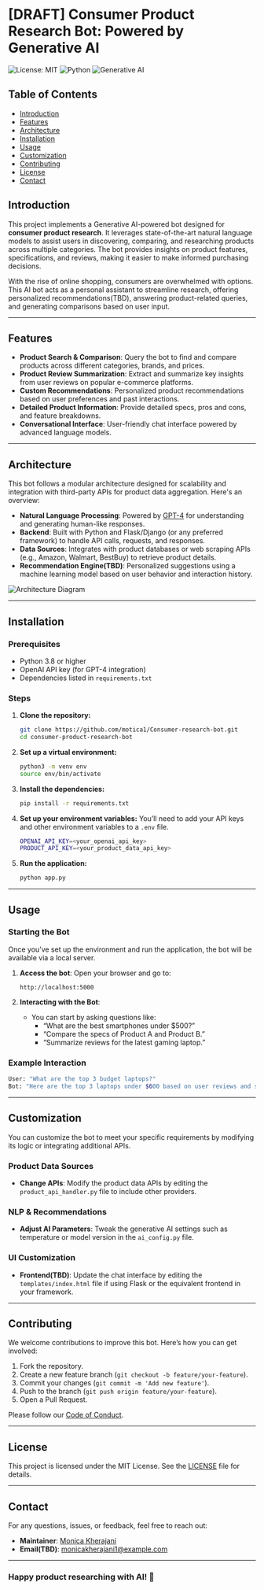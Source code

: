 # **[DRAFT] Consumer Product Research Bot: Powered by Generative AI**

![License: MIT](https://img.shields.io/badge/License-MIT-green.svg)
![Python](https://img.shields.io/badge/Made_with-Python-blue)
![Generative AI](https://img.shields.io/badge/AI_Generation-GPT_4-ff69b4)

## **Table of Contents**
- [Introduction](#introduction)
- [Features](#features)
- [Architecture](#architecture)
- [Installation](#installation)
- [Usage](#usage)
- [Customization](#customization)
- [Contributing](#contributing)
- [License](#license)
- [Contact](#contact)

## **Introduction**

This project implements a Generative AI-powered bot designed for **consumer product research**. It leverages state-of-the-art natural language models to assist users in discovering, comparing, and researching products across multiple categories. The bot provides insights on product features, specifications, and reviews, making it easier to make informed purchasing decisions.

With the rise of online shopping, consumers are overwhelmed with options. This AI bot acts as a personal assistant to streamline research, offering personalized recommendations(TBD), answering product-related queries, and generating comparisons based on user input.

---

## **Features**

- **Product Search & Comparison**: Query the bot to find and compare products across different categories, brands, and prices.
- **Product Review Summarization**: Extract and summarize key insights from user reviews on popular e-commerce platforms.
- **Custom Recommendations**: Personalized product recommendations based on user preferences and past interactions.
- **Detailed Product Information**: Provide detailed specs, pros and cons, and feature breakdowns.
- **Conversational Interface**: User-friendly chat interface powered by advanced language models.
  
---

## **Architecture**

This bot follows a modular architecture designed for scalability and integration with third-party APIs for product data aggregation. Here's an overview:

- **Natural Language Processing**: Powered by [GPT-4](https://openai.com/research/gpt-4) for understanding and generating human-like responses.
- **Backend**: Built with Python and Flask/Django (or any preferred framework) to handle API calls, requests, and responses.
- **Data Sources**: Integrates with product databases or web scraping APIs (e.g., Amazon, Walmart, BestBuy) to retrieve product details.
- **Recommendation Engine(TBD)**: Personalized suggestions using a machine learning model based on user behavior and interaction history.

![Architecture Diagram](link_to_diagram)

---

## **Installation**

### Prerequisites

- Python 3.8 or higher
- OpenAI API key (for GPT-4 integration)
- Dependencies listed in `requirements.txt`

### Steps

1. **Clone the repository:**
   ```bash
   git clone https://github.com/motica1/Consumer-research-bot.git
   cd consumer-product-research-bot
   ```

2. **Set up a virtual environment:**
   ```bash
   python3 -m venv env
   source env/bin/activate
   ```

3. **Install the dependencies:**
   ```bash
   pip install -r requirements.txt
   ```

4. **Set up your environment variables:**
   You’ll need to add your API keys and other environment variables to a `.env` file.
   ```bash
   OPENAI_API_KEY=<your_openai_api_key>
   PRODUCT_API_KEY=<your_product_data_api_key>
   ```

5. **Run the application:**
   ```bash
   python app.py
   ```

---

## **Usage**

### Starting the Bot
Once you’ve set up the environment and run the application, the bot will be available via a local server.

1. **Access the bot**:
   Open your browser and go to:
   ```
   http://localhost:5000
   ```

2. **Interacting with the Bot**:
   - You can start by asking questions like:
     - “What are the best smartphones under $500?”
     - “Compare the specs of Product A and Product B.”
     - “Summarize reviews for the latest gaming laptop.”

### Example Interaction

```bash
User: "What are the top 3 budget laptops?"
Bot: "Here are the top 3 laptops under $600 based on user reviews and specs comparison..."
```

---

## **Customization**

You can customize the bot to meet your specific requirements by modifying its logic or integrating additional APIs.

### Product Data Sources
- **Change APIs**: Modify the product data APIs by editing the `product_api_handler.py` file to include other providers.
  
### NLP & Recommendations
- **Adjust AI Parameters**: Tweak the generative AI settings such as temperature or model version in the `ai_config.py` file.

### UI Customization
- **Frontend(TBD)**: Update the chat interface by editing the `templates/index.html` file if using Flask or the equivalent frontend in your framework.

---

## **Contributing**

We welcome contributions to improve this bot. Here’s how you can get involved:

1. Fork the repository.
2. Create a new feature branch (`git checkout -b feature/your-feature`).
3. Commit your changes (`git commit -m 'Add new feature'`).
4. Push to the branch (`git push origin feature/your-feature`).
5. Open a Pull Request.

Please follow our [Code of Conduct](CODE_OF_CONDUCT.md).

---

## **License**

This project is licensed under the MIT License. See the [LICENSE](LICENSE) file for details.

---

## **Contact**

For any questions, issues, or feedback, feel free to reach out:

- **Maintainer**: [Monica Kherajani](https://github.com/motica1)
- **Email(TBD)**: monicakherajani1@example.com

---

### Happy product researching with AI! 🚀
